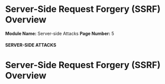 <!--
 // Platform: Academy
// URL: https://academy.hackthebox.com/module/145/section/1297
// Platform Version: V1
// Module ID: 145
// Module Name: Server-side Attacks
// Module Difficulty: Medium
// Section ID: 1297
// Section Title: Server-Side Request Forgery (SSRF) Overview
// Page Title: Server-side Attacks
// Page Number: 5
-->

# Server-Side Request Forgery (SSRF) Overview

**Module Name:** Server-side Attacks **Page Number:** 5

#### SERVER-SIDE ATTACKS

# Server-Side Request Forgery (SSRF) Overview

####